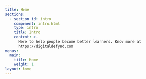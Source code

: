 ```yaml
---
title: Home
sections:
  - section_id: intro
    component: intro.html
    type: intro
    title: Intro
    content: >-
      Here to help people become better learners. Know more at
      https://digitaldefynd.com
menus:
  main:
    title: Home
    weight: 1
layout: home
---
```


